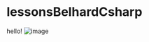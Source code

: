 # lessonsBelhardCsharp

hello!
![image](https://user-images.githubusercontent.com/100554302/183985005-fcdcf637-535e-49c3-996c-ea7677e06d76.png)
